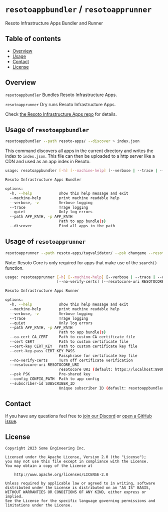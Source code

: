 # `resotoappbundler` / `resotoapprunner`
Resoto Infrastructure Apps Bundler and Runner


## Table of contents

* [Overview](#overview)
* [Usage](#usage)
* [Contact](#contact)
* [License](#license)


## Overview
`resotoappbundler` Bundles Resoto Infrastructure Apps.

`resotoapprunner` Dry runs Resoto Infrastructure Apps.


Check [the Resoto Infrastructure Apps repo](https://github.com/someengineering/resoto-apps) for details.

## Usage of `resotoappbundler`

```bash
resotoappbundler --path resoto-apps/ --discover > index.json
```

This command discovers all apps in the current directory and writes the index to `index.json`. This file can then be uploaded to a http server like a CDN and used as an app index in Resoto.

```bash
usage: resotoappbundler [-h] [--machine-help] [--verbose | --trace | --quiet] --path APP_PATH [--discover]

Resoto Infrastructure Apps Bundler

options:
  -h, --help            show this help message and exit
  --machine-help        print machine readable help
  --verbose, -v         Verbose logging
  --trace               Trage logging
  --quiet               Only log errors
  --path APP_PATH, -p APP_PATH
                        Path to app bundle(s)
  --discover            Find all apps in the path
```

## Usage of `resotoapprunner`

```bash
resotoapprunner --path resoto-apps/tagvalidator/ --psk changeme --resotocore-uri https://localhost:8900
```

Note: Resoto Core is only required for apps that make use of the `search()` function.

```bash
usage: resotoapprunner [-h] [--machine-help] [--verbose | --trace | --quiet] --path APP_PATH [--ca-cert CA_CERT] [--cert CERT] [--cert-key CERT_KEY] [--cert-key-pass CERT_KEY_PASS]
                       [--no-verify-certs] [--resotocore-uri RESOTOCORE_URI] [--psk PSK] [--config CONFIG_PATH] [--subscriber-id SUBSCRIBER_ID]

Resoto Infrastructure Apps Runner

options:
  -h, --help            show this help message and exit
  --machine-help        print machine readable help
  --verbose, -v         Verbose logging
  --trace               Trage logging
  --quiet               Only log errors
  --path APP_PATH, -p APP_PATH
                        Path to app bundle(s)
  --ca-cert CA_CERT     Path to custom CA certificate file
  --cert CERT           Path to custom certificate file
  --cert-key CERT_KEY   Path to custom certificate key file
  --cert-key-pass CERT_KEY_PASS
                        Passphrase for certificate key file
  --no-verify-certs     Turn off certificate verification
  --resotocore-uri RESOTOCORE_URI
                        resotocore URI (default: https://localhost:8900)
  --psk PSK             Pre-shared key
  --config CONFIG_PATH  Path to app config
  --subscriber-id SUBSCRIBER_ID
                        Unique subscriber ID (default: resotoappbundler)```
```

## Contact
If you have any questions feel free to [join our Discord](https://discord.gg/someengineering) or [open a GitHub issue](https://github.com/someengineering/resoto/issues/new).


## License
```
Copyright 2023 Some Engineering Inc.

Licensed under the Apache License, Version 2.0 (the "License");
you may not use this file except in compliance with the License.
You may obtain a copy of the License at

    http://www.apache.org/licenses/LICENSE-2.0

Unless required by applicable law or agreed to in writing, software
distributed under the License is distributed on an "AS IS" BASIS,
WITHOUT WARRANTIES OR CONDITIONS OF ANY KIND, either express or implied.
See the License for the specific language governing permissions and
limitations under the License.
```
